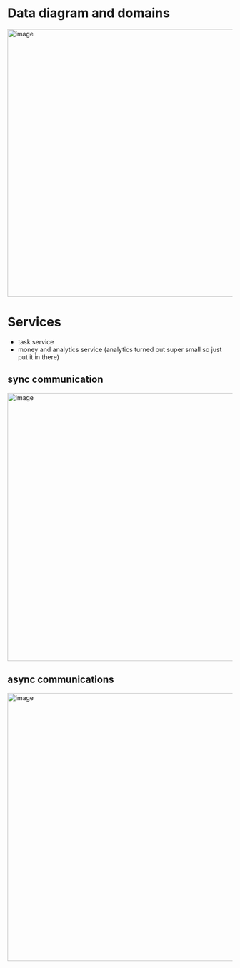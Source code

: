 # Data diagram and domains
<img width="600" alt="image" src="https://user-images.githubusercontent.com/40774894/166123248-075ac701-f316-47db-a721-5fb5e5071778.png">


# Services
* task service
* money and analytics service (analytics turned out super small so just put it in there)

## sync communication
<img width="600" alt="image" src="https://user-images.githubusercontent.com/40774894/166123271-bf76e6e8-225c-44a3-b58f-8a757bedf43c.png">


## async communications
<img width="600" alt="image" src="https://user-images.githubusercontent.com/40774894/166123278-38f55ca9-85e2-4dd2-badd-ea4831b53a7b.png">

